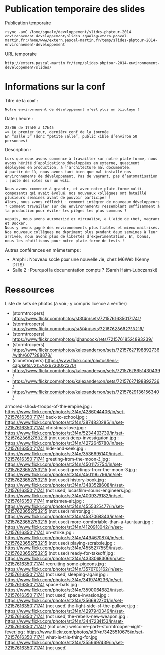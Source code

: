 
# Publication temporaire des slides

Publication temporaire

    rsync -avC /home/squale/developpement/slides-phptour-2014-environnement-developpement/slides squale@extern.pascal-martin.fr:/home/www/extern.pascal-martin.fr/temp/slides-phptour-2014-environnement-developpement

URL temporaire

    http://extern.pascal-martin.fr/temp/slides-phptour-2014-environnement-developpement/slides/

 


# Informations sur la conf

Titre de la conf :

    Notre environnement de développement n’est plus un bizutage !


Date / heure :

    23/06 de 17h00 à 17h45
    => Le premier jour, dernière conf de la journée
    En “salle 3” (donc “petite salle”, public cible d’environ 50 personnes)


Description :

    Lors que nous avons commencé à travailler sur notre plate-forme, nous avons hérité d’applications développées en externe, quasiment déployées en production, à l’architecture mal documentée.
    A partir de là, nous avons tant bien que mal installé nos environnements de développement. Pas de vagrant, pas d’automatisation : juste des notes sur un wiki.

    Nous avons commencé à grandir, et avec notre plate-forme multi-composants qui avait évolué, nos nouveaux collègues ont bataillé plusieurs semaines avant de pouvoir participer !
    Alors, nous avons réfléchi : comment intégrer de nouveaux développeurs ? Comment travailler sur des environnements ressemblant suffisamment à la production pour éviter les pièges les plus communs ?

    Depuis, nous avons automatisé et virtualisé, à l’aide de Chef, Vagrant et Docker.
    Nous y avons gagné des environnements plus fiables et mieux maitrisés. Nos nouveaux collègues ne dépriment plus pendant deux semaines à leur arrivée, nous avons plus de libertés d’expérimentation. Et, bonus, nous les réutilisons pour notre plate-forme de tests !


Autres conférences en même temps :

 * Amphi : Nouveau socle pour une nouvelle vie, chez M6Web (Kenny DITS)
 * Salle 2 : Pourquoi la documentation compte ? (Sarah Haïm-Lubczanski)


# Ressources

Liste de sets de photos (à voir ; y compris licence à vérifier)

 * (stormtroopers) https://www.flickr.com/photos/st3f4n/sets/72157616350171741/
 * (stormtroopers) https://www.flickr.com/photos/st3f4n/sets/72157623652753215/
 * (stormtroopers) https://www.flickr.com/photos/jdhancock/sets/72157618524893239/
 * (stormtroopers) https://www.flickr.com/photos/kalexanderson/sets/72157627198892736/with/6077288878/
 * (clonetroopers) https://www.flickr.com/photos/lens-cap/sets/72157626730022370/
 * https://www.flickr.com/photos/kalexanderson/sets/72157628651430439/
 * https://www.flickr.com/photos/kalexanderson/sets/72157627198892736/
 * https://www.flickr.com/photos/kalexanderson/sets/72157629136156340/



armored-shock-troops-of-the-empire.jpg : https://www.flickr.com/photos/st3f4n/4286044406/in/set-72157616350171741
back-to-school.jpg : https://www.flickr.com/photos/st3f4n/3874830285/in/set-72157616350171741
christmas-love.jpg : https://www.flickr.com/photos/st3f4n/5234403739/in/set-72157623652753215 (not used)
deep-investigation.jpg : https://www.flickr.com/photos/st3f4n/4272645780/in/set-72157616350171741
hide-and-seek.jpg : https://www.flickr.com/photos/st3f4n/3536695140/in/set-72157616350171741
greeting-from-the-moon-2.jpg : https://www.flickr.com/photos/st3f4n/4501172754/in/set-72157623652753215 (not used)
greetings-from-the-moon-3.jpg : https://www.flickr.com/photos/st3f4n/4501185796/in/set-72157623652753215 (not used)
history-book.jpg : https://www.flickr.com/photos/st3f4n/3483528608/in/set-72157616350171741 (not used)
lucasfilm-sound-engineers.jpg : https://www.flickr.com/photos/st3f4n/4009379182/in/set-72157616350171741
marksmen-alt.jpg : https://www.flickr.com/photos/st3f4n/4555325477/in/set-72157623652753215 (not used)
mirror.jpg : https://www.flickr.com/photos/st3f4n/4537068343/in/set-72157623652753215 (not used)
more-comfortable-than-a-tauntaun.jpg : https://www.flickr.com/photos/st3f4n/4120910042/in/set-72157616350171741
on-strike.jpg : https://www.flickr.com/photos/st3f4n/4494670874/in/set-72157623652753215 (not used)
playing-scrabble.jpg : https://www.flickr.com/photos/st3f4n/4555277559/in/set-72157623652753215 (not used)
ready-for-takeoff.jpg : https://www.flickr.com/photos/st3f4n/4333068306/in/set-72157616350171741
recruiting-some-pigeons.jpg : https://www.flickr.com/photos/st3f4n/3576703162/in/set-72157616350171741 (not used)
sleeping-again.jpg : https://www.flickr.com/photos/st3f4n/3419749236/in/set-72157616350171741
space-balls.jpg : https://www.flickr.com/photos/st3f4n/3590064682/in/set-72157616350171741 (not used)
space-invasion.jpg : https://www.flickr.com/photos/st3f4n/3566922701/in/set-72157616350171741 (not used)
the-light-side-of-the-pullover.jpg : https://www.flickr.com/photos/st3f4n/4297940349/in/set-72157616350171741 (not used)
the-rebels-new-weapon.jpg : https://www.flickr.com/photos/st3f4n/3447234153/in/set-72157616350171741/ (not used)
welcome-party-stormtrooper-night-fever.jpg : https://www.flickr.com/photos/st3f4n/3425510675/in/set-72157616350171741
what-is-this-thing-for.jpg : https://www.flickr.com/photos/st3f4n/3556697439/in/set-72157616350171741 (not used)
